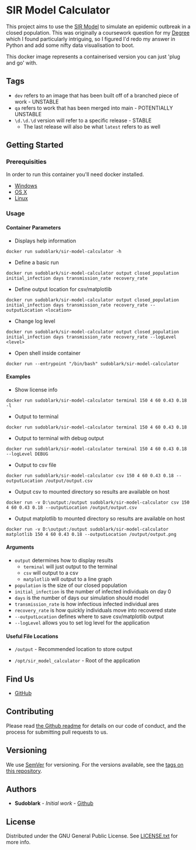 # SIR Model Calculator

This project aims to use the [SIR Model](https://en.wikipedia.org/wiki/Compartmental_models_in_epidemiology) to simulate
an epidemic outbreak in a closed population. This was originally a coursework question for my [Degree](https://www.open.ac.uk/courses/computing-it/degrees/bsc-computing-it-software-q62-soft)
which I found particularly intriguing, so I figured I'd redo my answer in Python and add some nifty data visualisation to boot.

This docker image represents a containerised version you can just 'plug and go' with. 

## Tags
- `dev` refers to an image that has been built off of a branched piece of work - UNSTABLE
- `qa` refers to work that has been merged into main - POTENTIALLY UNSTABLE
- `\d.\d.\d` version will refer to a specific release - STABLE
  - The last release will also be what `latest` refers to as well

## Getting Started

### Prerequisities


In order to run this container you'll need docker installed.

* [Windows](https://docs.docker.com/windows/started)
* [OS X](https://docs.docker.com/mac/started/)
* [Linux](https://docs.docker.com/linux/started/)

### Usage

#### Container Parameters

- Displays help information
```shell
docker run sudoblark/sir-model-calculator -h
```

- Define a basic run
```shell
docker run sudoblark/sir-model-calculator output closed_population initial_infection days transmission_rate recovery_rate
```

- Define output location for csv/matplotlib
```shell
docker run sudoblark/sir-model-calculator output closed_population initial_infection days transmission_rate recovery_rate --outputLocation <location>
```

- Change log level
```shell
docker run sudoblark/sir-model-calculator output closed_population initial_infection days transmission_rate recovery_rate --logLevel <level>
```

- Open shell inside container
```shell
docker run --entrypoint "/bin/bash" sudoblark/sir-model-calculator
```

#### Examples
- Show license info
```shell
docker run sudoblark/sir-model-calculator terminal 150 4 60 0.43 0.18 -l
```

- Output to terminal
```shell
docker run sudoblark/sir-model-calculator terminal 150 4 60 0.43 0.18
```

- Output to terminal with debug output
```shell
docker run sudoblark/sir-model-calculator terminal 150 4 60 0.43 0.18 --logLevel DEBUG
```

- Output to csv file
```shell
docker run sudoblark/sir-model-calculator csv 150 4 60 0.43 0.18 --outputLocation /output/output.csv
```

- Output csv to mounted directory so results are available on host
```shell
docker run -v D:\output:/output sudoblark/sir-model-calculator csv 150 4 60 0.43 0.18 --outputLocation /output/output.csv
```

- Output matplotlib to mounted directory so results are available on host
```shell
docker run -v D:\output:/output sudoblark/sir-model-calculator matplotlib 150 4 60 0.43 0.18 --outputLocation /output/output.png
```

#### Arguments

- `output` determines how to display results
  - `terminal` will just output to the terminal
  - `csv` will output to a csv
  - `matplotlib` will output to a line graph 
- `population` is the size of our closed population
- `initial_infection` is the number of infected individuals on day 0
- `days` is the number of days our simulation should model
- `transmission_rate` is how infectious infected individual ares
- `recovery_rate` is how quickly individuals move into recovered state
- `--outputLocation` defines where to save csv/matplotlib output
- `--logLevel` allows you to set log level for the application

#### Useful File Locations

* `/output` - Recommended location to store output
  
* `/opt/sir_model_calculator` - Root of the application

## Find Us

* [GitHub](https://github.com/Sudoblark/sir_model_calculator)

## Contributing

Please read [the Github readme](https://github.com/Sudoblark/sir_model_calculator) for details on our code of conduct, and the process for submitting pull requests to us.

## Versioning

We use [SemVer](http://semver.org/) for versioning. For the versions available, see the 
[tags on this repository](https://github.com/Sudoblark/sir_model_calculator/tags). 

## Authors

* **Sudoblark** - *Initial work* - [Github](https://github.com/Sudoblark)

## License

Distributed under the GNU General Public License. See [LICENSE.txt](https://github.com/Sudoblark/sir_model_calculator/blob/main/LICENSE.txt) for more info.
